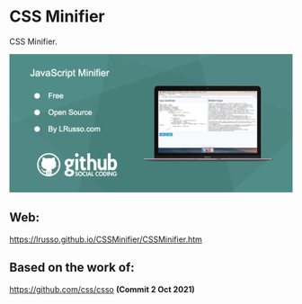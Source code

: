 # CSS Minifier

CSS Minifier.

![alt screenshot](https://raw.githubusercontent.com/lrusso/CSSMinifier/main/CSSMinifier.png)

## Web:

https://lrusso.github.io/CSSMinifier/CSSMinifier.htm

## Based on the work of:

https://github.com/css/csso **(Commit 2 Oct 2021)**
